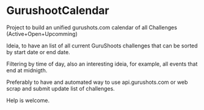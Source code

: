 # GurushootCalendar
Project to build an unified gurushots.com calendar of all Challenges (Active+Open+Upcomming)

Ideia, to have an list of all current GuruShoots challenges that can be sorted by start date or end date.

Filtering by time of day, also an interesting ideia, for example, all events that end at midnigth.

Preferably to have and automated way to use api.gurushots.com or web scrap and submit update list of challenges.

Help is welcome.
